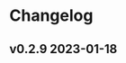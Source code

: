 

# Changelog

## v0.2.9 2023-01-18
































































































